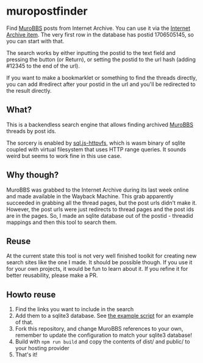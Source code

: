# muropostfinder
Find [MuroBBS](https://fi.wikipedia.org/wiki/Muropaketti#MuroBBS) posts from Internet Archive. You can use it via the [Internet Archive item](https://ia601401.us.archive.org/32/items/murolinks/index.html).
The very first row in the database has postid 1706505145, so you can start with that.

The search works by either inputting the postid to the text field and pressing the button (or Return), or setting the postid to the url hash (adding #12345 to the end of the url).

If you want to make a bookmarklet or something to find the threads directly, you can add #redirect after your postid in the url and you'll be redirected to the result directly.

## What?
This is a backendless search engine that allows finding archived
[MuroBBS](http://web.archive.org/web/20220412011008/https://murobbs.muropaketti.com/)
threads by post ids.

The sorcery is enabled by [sql.js-httpvfs](https://github.com/phiresky/sql.js-httpvfs), which is wasm binary of sqlite coupled with virtual filesystem that uses HTTP  range queries. It sounds weird but seems to work fine in this use case.

## Why though? 
MuroBBS was grabbed to the Internet Archive during its last week online and made available in the Wayback Machine.
This grab apparently succeeded in grabbing all the thread pages, but the post urls didn't make it.
However, the post urls were just redirects to thread pages and the post ids are in the pages.
So, I made an sqlite database out of the postid - threadid mappings and then this tool to search them.

## Reuse
At the current state this tool is not very well finished toolkit for creating new search sites like the one I made.
It should be possible though.
If you use it for your own projects, it would be fun to learn about it.
If you refine it for better reusability, please make a PR.

## Howto reuse
1. Find the links you want to include in the search
1. Add them to a sqlite3 database. See [the example script](add-to-database-example.py) for an example of that.
1. Fork this repository, and change MuroBBS references to your own, remember to update the configuration to match your sqlite3 database!
1. Build with `npm run build` and copy the contents of dist/ and public/ to your hosting provider
1. That's it!

